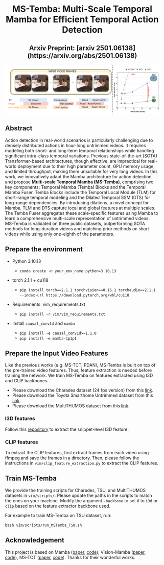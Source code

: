 <div align="center">
<h1>MS-Temba: Multi-Scale Temporal Mamba for Efficient Temporal Action Detection</h1>
  <h2> Arxiv Preprint: [arxiv 2501.06138](https://arxiv.org/abs/2501.06138)</h2>
</div>

<div align="center">
<img src="assets/Teaser.png" />
</div>

## Abstract
Action detection in real-world scenarios is particularly challenging due to densely distributed actions in hour-long untrimmed videos. It requires modeling both short- and long-term temporal relationships while handling significant intra-class temporal variations. Previous state-of-the-art (SOTA) Transformer-based architectures, though effective, are impractical for real-world deployment due to their high parameter count, GPU memory usage, and limited throughput, making them unsuitable for very long videos. 
In this work, we innovatively adapt the Mamba architecture for action detection and propose <b>Multi-scale Temporal Mamba (MS-Temba)</b>, comprising two key components: Temporal Mamba (Temba) Blocks and the Temporal Mamba Fuser. Temba Blocks include the Temporal Local Module (TLM) for short-range temporal modeling and the Dilated Temporal SSM (DTS) for long-range dependencies. By introducing dilations, a novel concept for Mamba, TLM and DTS capture local and global features at multiple scales. The Temba Fuser aggregates these scale-specific features using Mamba to learn a comprehensive multi-scale representation of untrimmed videos.
MS-Temba is validated on three public datasets, outperforming SOTA methods for long-duration videos and matching prior methods on short videos while using only one-eighth of the parameters.

## Prepare the environment

- Python 3.10.13

  - `conda create -n your_env_name python=3.10.13`

- torch 2.1.1 + cu118
  - `pip install torch==2.1.1 torchvision==0.16.1 torchaudio==2.1.1 --index-url https://download.pytorch.org/whl/cu118`

- Requirements: vim_requirements.txt
  - `pip install -r vim/vim_requirements.txt`

- Install ``causal_conv1d`` and ``mamba``
  - `pip install -e causal_conv1d>=1.1.0`
  - `pip install -e mamba-1p1p1`

## Prepare the Input Video Features
Like the previous works (e.g. MS-TCT, PDAN), MS-Temba is built on top of the pre-trained video features. Thus, feature extraction is needed before training the network. We train MS-Temba on features extracted using I3D and CLIP backbones.

- Please download the Charades dataset (24 fps version) from this [link](https://prior.allenai.org/projects/charades).
- Please download the Toyota Smarthome Untrimmed dataset from this [link](https://project.inria.fr/toyotasmarthome/).
- Please download the MultiTHUMOS dataset from this [link](http://ai.stanford.edu/~syyeung/everymoment.html).

### I3D features
Follow this [repository](https://github.com/piergiaj/pytorch-i3d) to extract the snippet-level I3D feature. 

### CLIP features
To extract the CLIP features, first extract frames from each video using ffmpeg and save the frames in a directory. Then, please follow the instructions in `vim/clip_feature_extraction.py` to extract the CLIP features.

## Train MS-Temba
We provide the training scripts for Charades, TSU, and MultiTHUMOS datasets in `vim/scripts/`. Please update the paths in the scripts to match the ones on your machine. Modify the argument `-backbone` to set it to `i3d` or `clip` based on the feature extractor backbone used.

For example to train MS-Temba on TSU dataset, run:

`bash vim/scripts/run_MSTemba_TSU.sh`


## Acknowledgement 
This project is based on Mamba ([paper](https://arxiv.org/abs/2312.00752), [code](https://github.com/state-spaces/mamba)), Vision-Mamba ([paper](), [code](https://github.com/hustvl/Vim)), MS-TCT ([paper](https://openaccess.thecvf.com/content/CVPR2022/papers/Dai_MS-TCT_Multi-Scale_Temporal_ConvTransformer_for_Action_Detection_CVPR_2022_paper.pdf), [code](https://github.com/dairui01/MS-TCT)). Thanks for their wonderful works.


